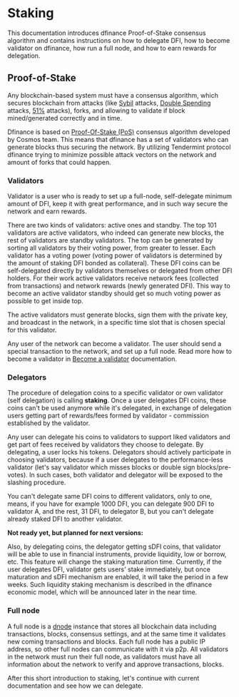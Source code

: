 # Staking

This documentation introduces dfinance Proof-of-Stake consensus algorithm and contains instructions on how to delegate DFI, how to become validator on dfinance, how run a full node, and how to earn rewards for delegation.

## Proof-of-Stake

Any blockchain-based system must have a consensus algorithm, which secures blockchain from attacks (like [Sybil](https://academy.binance.com/security/sybil-attacks-explained) attacks, [Double Spending](https://academy.binance.com/security/double-spending-explained) attacks, [51%](https://academy.binance.com/security/what-is-a-51-percent-attack) attacks), forks, and allowing to validate if block mined/generated correctly and in time.

Dfinance is based on [Proof-Of-Stake (PoS)](https://academy.binance.com/blockchain/delegated-proof-of-stake-explained) consensus algorithm developed by Cosmos team. This means that dfinance has a set of validators who can generate blocks thus securing the network. By utilizing Tendermint protocol dfinance trying to minimize possible attack vectors on the network and amount of forks that could happen.

### Validators

Validator is a user who is ready to set up a full-node, self-delegate minimum amount of DFI, keep it with great performance, and in such way secure the network and earn rewards.

There are two kinds of validators: active ones and standby. The top 101 validators are active validators, who indeed can generate new blocks, the rest of validators are standby validators. The top can be generated by sorting all validators by their voting power, from greater to lesser. Each validator has a voting power (voting power of validators is determined by the amount of staking DFI bonded as collateral). These DFI coins can be self-delegated directly by validators themselves or delegated from other DFI holders. For their work active validators receive network fees (collected from transactions) and network rewards (newly generated DFI). This way to become an active validator standby should get so much voting power as possible to get inside top.

The active validators must generate blocks, sign them with the private key, and broadcast in the network, in a specific time slot that is chosen special for this validator.

Any user of the network can become a validator. The user should send a special transaction to the network, and set up a full node. Read more how to become a validator in [Become a validator](/staking/become_a_validator.md) documentation.

### Delegators

The procedure of delegation coins to a specific validator or own validator (self delegation) is calling **staking**. Once a user delegates DFI coins, these coins can't be used anymore while it's delegated, in exchange of delegation users getting part of rewards/fees formed by validator - commission established by the validator.

Any user can delegate his coins to validators to support liked validators and get part of fees received by validators they choose to delegate. By delegating, a user locks his tokens. Delegators should actively participate in choosing validators, because if a user delegates to the performance-less validator (let's say validator which misses blocks or double sign blocks/pre-votes). In such cases, both validator and delegator will be exposed to the slashing procedure.

You can't delegate same DFI coins to different validators, only to one, means, if you have for example 1000 DFI, you can delegate 900 DFI to validator A, and the rest, 31 DFI, to delegator B, but you can't delegate already staked DFI to another validator.

**Not ready yet, but planned for next versions:**

Also, by delegating coins, the delegator getting sDFI coins, that validator will be able to use in financial instruments, provide liquidity, low or borrow, etc.
This feature will change the staking maturation time. Currently, if the user delegates DFI, validator gets users' stake immediately, but once maturation and sDFI mechanism are enabled, it will take the period in a few weeks. Such liquidity staking mechanism is described in the dfinance economic model, which will be announced later in the near time.

### Full node

A full node is a [dnode](../architecture/dnode.md) instance that stores all blockchain data including transactions, blocks, consensus settings, and at the same time it validates new coming transactions and blocks. Each full node has a public IP address, so other full nodes can communicate with it via p2p. All validators in the network must run their full node, as validators must have all information about the network to verify and approve transactions, blocks.

After this short introduction to staking, let's continue with current documentation and see how we can delegate.
